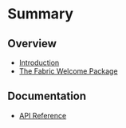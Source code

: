 # Summary

## Overview
* [Introduction](README.md)
* [The Fabric Welcome Package](WELCOME.md)

## Documentation
* [API Reference](API.md)
